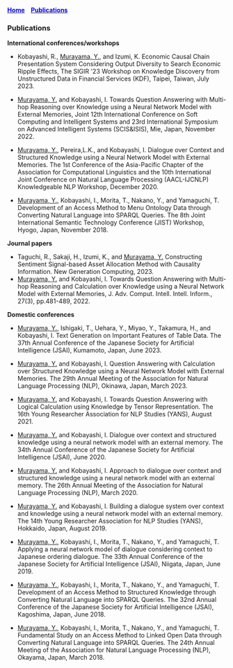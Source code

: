 [<span style="color: Blue; ">**Home**</span>](/index.md)&emsp;[<span style="color: Blue; ">**Publications**</span>](/publications.md)
### Publications
**International conferences/workshops**
- Kobayashi, R., <ins>Murayama, Y.</ins>, and Izumi, K. Economic Causal Chain Presentation System Considering Output Diversity to Search Economic Ripple Effects, The SIGIR '23 Workshop on Knowledge Discovery from Unstructured Data in Financial Services (KDF), Taipei, Taiwan, July 2023.

- <ins>Murayama, Y.</ins> and Kobayashi, I. Towards Question Answering with Multi-hop Reasoning over Knowledge using a Neural Network Model with External Memories, Joint 12th International Conference on Soft Computing and Intelligent Systems and 23rd International Symposium on Advanced Intelligent Systems (SCIS&ISIS), Mie, Japan, November 2022.

- <ins>Murayama, Y.</ins>, Pereira,L.K., and Kobayashi, I. Dialogue over Context and Structured Knowledge using a Neural Network Model with External Memories. The 1st Conference of the Asia-Pacific Chapter of the Association for Computational Linguistics and the 10th International Joint Conference on Natural Language Processing (AACL-IJCNLP) Knowledgeable NLP Workshop, December 2020.

- <ins>Murayama, Y.</ins>, Kobayashi, I., Morita, T., Nakano, Y., and Yamaguchi, T. Development of an Access Method to Menu Ontology Data through Converting Natural Language into SPARQL Queries. The 8th Joint International Semantic Technology Conference (JIST) Workshop, Hyogo, Japan, November 2018.

**Journal papers**
- Taguchi, R., Sakaji, H., Izumi, K., and <ins>Murayama, Y.</ins> Constructing Sentiment Signal-based Asset Allocation Method with Causality Information. New Generation Computing, 2023.
- <ins>Murayama, Y.</ins> and Kobayashi, I. Towards Question Answering with Multi-hop Reasoning and Calculation over Knowledge using a Neural Network Model with External Memories, J. Adv. Comput. Intell. Intell. Inform., 27(3), pp.481-489, 2022.

**Domestic conferences**
- <ins>Murayama, Y.</ins>, Ishigaki, T., Uehara, Y., Miyao, Y., Takamura, H., and Kobayashi, I. Text Generation on Important Features of Table Data. The 37th Annual Conference of the Japanese Society for Artificial Intelligence (JSAI), Kumamoto, Japan, June 2023.

- <ins>Murayama, Y.</ins> and Kobayashi, I. Question Answering with Calculation over Structured Knowledge using a Neural Network Model with External Memories. The 29th Annual Meeting of the Association for Natural Language Processing (NLP), Okinawa, Japan, March 2023.

- <ins>Murayama, Y.</ins> and Kobayashi, I. Towards Question Answering with Logical Calculation using Knowledge by Tensor Representation. The 16th Young Researcher Association for NLP Studies (YANS), August 2021.

- <ins>Murayama, Y.</ins> and Kobayashi, I. Dialogue over context and structured knowledge using a neural network model with an external memory. The 34th Annual Conference of the Japanese Society for Artificial Intelligence (JSAI), June 2020.

- <ins>Murayama, Y.</ins> and Kobayashi, I. Approach to dialogue over context and structured knowledge using a neural network model with an external memory. The 26th Annual Meeting of the Association for Natural Language Processing (NLP), March 2020. 

- <ins>Murayama, Y.</ins> and Kobayashi, I. Building a dialogue system over context and knowledge using a neural network model with an external memory. The 14th Young Researcher Association for NLP Studies (YANS), Hokkaido, Japan, August 2019. 

- <ins>Murayama, Y.</ins>, Kobayashi, I., Morita, T., Nakano, Y., and Yamaguchi, T. Applying a neural network model of dialogue considering context to Japanese ordering dialogue. The 33th Annual Conference of the Japanese Society for Artificial Intelligence (JSAI), Niigata, Japan, June 2019. 

- <ins>Murayama, Y.</ins>, Kobayashi, I., Morita, T., Nakano, Y., and Yamaguchi, T. Development of an Access Method to Structured Knowledge through Converting Natural Language into SPARQL Queries. The 32nd Annual Conference of the Japanese Society for Artificial Intelligence (JSAI), Kagoshima, Japan, June 2018.

- <ins>Murayama, Y.</ins>, Kobayashi, I., Morita, T., Nakano, Y., and Yamaguchi, T. Fundamental Study on an Access Method to Linked Open Data through Converting Natural Language into SPARQL Queries. The 24th Annual Meeting of the Association for Natural Language Processing (NLP), Okayama, Japan, March 2018.

